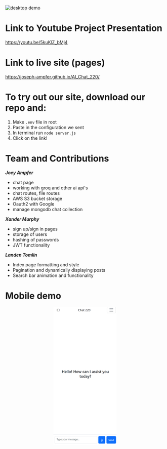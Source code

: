 ![desktop demo](./public/assets/images/demo1.gif)

# Link to Youtube Project Presentation

https://youtu.be/5kuKlZ_bMj4

# Link to live site (pages)

https://joseph-ampfer.github.io/AI_Chat_220/

# To try out our site, download our repo and:
1. Make `.env` file in root
2. Paste in the configuration we sent
3. In terminal run `node server.js`
4. Click on the link!

# Team and Contributions

***Joey Ampfer***
- chat page
- working with groq and other ai api's
- chat routes, file routes
- AWS S3 bucket storage
- Oauth2 with Google
- manage mongodb chat collection

***Xander Murphy***
- sign up/sign in pages
- storage of users
- hashing of passwords
- JWT functionality

***Landen Tomlin***
- Index page formatting and style
- Pagination and dynamically displaying posts
- Search bar animation and functionality

# Mobile demo
<div align="center">  
  <img src="./public/assets/images/demo-mobile.gif" width="200" height="auto">
</div>

